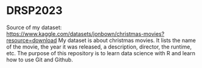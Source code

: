 # DRSP2023
Source of my dataset: https://www.kaggle.com/datasets/jonbown/christmas-movies?resource=download
My dataset is about christmas movies. It lists the name of the movie, the year it was released, a description, director, the runtime, etc.
The purpose of this repository is to learn data science with R and learn how to use Git and Github.
